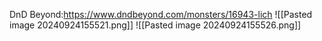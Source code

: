 DnD Beyond:https://www.dndbeyond.com/monsters/16943-lich
![[Pasted image 20240924155521.png]]
![[Pasted image 20240924155526.png]]